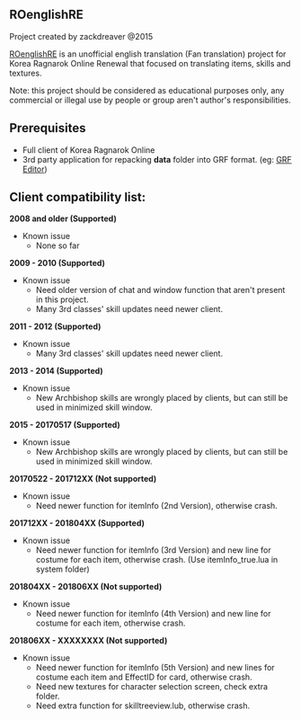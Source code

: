## ROenglishRE
Project created by zackdreaver @2015

[ROenglishRE](https://rathena.org/board/topic/102689-ragnarok-english-translation-project/) is an unofficial english translation (Fan translation) project for Korea Ragnarok Online Renewal that focused on translating items, skills and textures.

Note: this project should be considered as educational purposes only, any commercial or illegal use by people or group aren't author's responsibilities.

## Prerequisites
* Full client of Korea Ragnarok Online
* 3rd party application for repacking **data** folder into GRF format. (eg: [GRF Editor](https://rathena.org/board/topic/77080-grf-grf-editor/))

## Client compatibility list:
**2008 and older (Supported)**
* Known issue
	* None so far

**2009 - 2010 (Supported)**
* Known issue
	* Need older version of chat and window function that aren't present in this project.
	* Many 3rd classes' skill updates need newer client.

**2011 - 2012 (Supported)**
* Known issue
	* Many 3rd classes' skill updates need newer client.

**2013 - 2014 (Supported)**
* Known issue
	* New Archbishop skills are wrongly placed by clients, but can still be used in minimized skill window.

**2015 - 20170517 (Supported)**
* Known issue
	* New Archbishop skills are wrongly placed by clients, but can still be used in minimized skill window.

**20170522 - 201712XX (Not supported)**
* Known issue
	* Need newer function for itemInfo (2nd Version), otherwise crash.

**201712XX - 201804XX (Supported)**
* Known issue
	* Need newer function for itemInfo (3rd Version) and new line for costume for each item, otherwise crash. (Use itemInfo_true.lua in system folder)

**201804XX - 201806XX (Not supported)**
* Known issue
	* Need newer function for itemInfo (4th Version) and new line for costume for each item, otherwise crash.

**201806XX - XXXXXXXX (Not supported)**
* Known issue
	* Need newer function for itemInfo (5th Version) and new lines for costume each item and EffectID for card, otherwise crash.
	* Need new textures for character selection screen, check extra folder.
	* Need extra function for skilltreeview.lub, otherwise crash.
